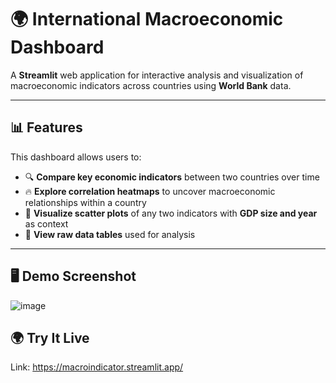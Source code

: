 # 🌍 International Macroeconomic Dashboard

A **Streamlit** web application for interactive analysis and visualization of macroeconomic indicators across countries using **World Bank** data.

---

## 📊 Features

This dashboard allows users to:

- 🔍 **Compare key economic indicators** between two countries over time  
- 🔥 **Explore correlation heatmaps** to uncover macroeconomic relationships within a country  
- 📌 **Visualize scatter plots** of any two indicators with **GDP size and year** as context  
- 📁 **View raw data tables** used for analysis

---

## 🖥️ Demo Screenshot

![image](https://github.com/user-attachments/assets/6edbc15c-bdcb-4ab1-b33d-b6c704916f05)

## 🌍 Try It Live
Link: https://macroindicator.streamlit.app/
